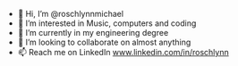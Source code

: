 - 👋 Hi, I’m @roschlynnmichael
- 👀 I’m interested in Music, computers and coding
- 🌱 I’m currently in my engineering degree
- 💞️ I’m looking to collaborate on almost anything
- 📫 Reach me on LinkedIn www.linkedin.com/in/roschlynn

<!---
roschlynnmichael/roschlynnmichael is a ✨ special ✨ repository because its `README.md` (this file) appears on your GitHub profile.
You can click the Preview link to take a look at your changes.
--->
